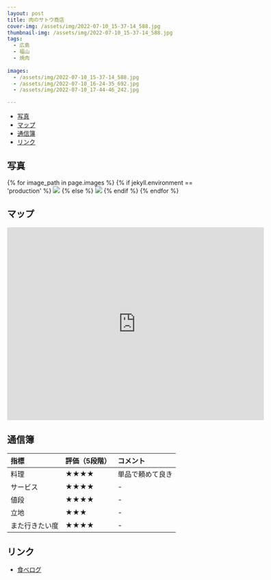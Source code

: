 ```yaml
---
layout: post
title: 肉のサトウ商店
cover-img: /assets/img/2022-07-10_15-37-14_588.jpg
thumbnail-img: /assets/img/2022-07-10_15-37-14_588.jpg
tags:
  - 広島
  - 福山
  - 焼肉
  
images:
  - /assets/img/2022-07-10_15-37-14_588.jpg
  - /assets/img/2022-07-10_16-24-35_692.jpg
  - /assets/img/2022-07-10_17-44-46_242.jpg

---
```




<!-- TOC -->

- [写真](#写真)
- [マップ](#マップ)
- [通信簿](#通信簿)
- [リンク](#リンク)

<!-- /TOC -->

## 写真

{% for image_path in page.images %}
{% if jekyll.environment == 'production' %}
<img src="https://raw.githubusercontent.com/taira1117/fukuyama_izakaya/master/{{ image_path }}">
{% else %}
<img src="{{ image_path }}">
{% endif %}
{% endfor %}

## マップ

<iframe src="https://www.google.com/maps/embed?pb=!1m18!1m12!1m3!1d3288.753177693852!2d133.37666737712794!3d34.48378519481839!2m3!1f0!2f0!3f0!3m2!1i1024!2i768!4f13.1!3m3!1m2!1s0x3551116d02a9511b%3A0xf82c05d86d09bf9b!2z6IKJ44Gu44K144OI44Km5ZWG5bqXIOemj-WxseacrOW6lw!5e0!3m2!1sja!2sjp!4v1682816718975!5m2!1sja!2sjp" width="600" height="450" style="border:0;" allowfullscreen="" loading="lazy" referrerpolicy="no-referrer-when-downgrade"></iframe>

## 通信簿

| 指標 | 評価（5段階） | コメント |
| :------ |:--- | :--- |
| 料理 | ★★★★ | 単品で頼めて良き |
| サービス | ★★★★ | - |
| 値段 | ★★★★ | - |
| 立地 | ★★★ | - |
| また行きたい度 | ★★★★ | - |

## リンク

- [食べログ](https://tabelog.com/hiroshima/A3403/A340308/34029061/)